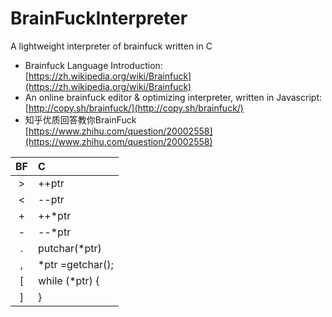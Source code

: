# BrainFuckInterpreter
A lightweight interpreter of brainfuck written in C

- Brainfuck Language Introduction:  [https://zh.wikipedia.org/wiki/Brainfuck](https://zh.wikipedia.org/wiki/Brainfuck)
- An online brainfuck editor & optimizing interpreter, written in Javascript: [http://copy.sh/brainfuck/](http://copy.sh/brainfuck/)
- 知乎优质回答教你BrainFuck [https://www.zhihu.com/question/20002558](https://www.zhihu.com/question/20002558)


|BF  |C                 |
|:--:|:--               |
|>   |++ptr             |
|<   |--ptr             |
|+   |++*ptr            |
|-   |--*ptr            |
|.   |putchar(*ptr)     |
|,   |*ptr =getchar();  |
|[   | while (*ptr) {   |
|]   |}                 |
